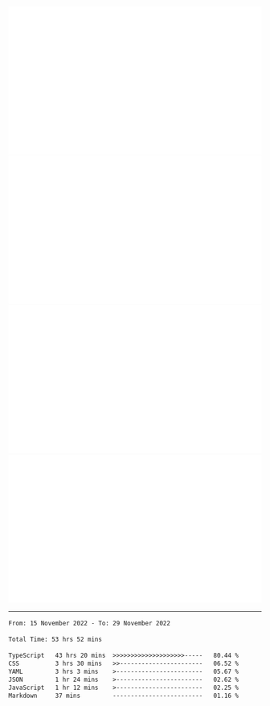 <div align="center">
  
  ![](https://raw.githubusercontent.com/iaizawa0623/github-stats/master/generated/overview.svg#gh-dark-mode-only)
  ![](https://raw.githubusercontent.com/iaizawa0623/github-stats/master/generated/overview.svg#gh-light-mode-only)
  ![](https://raw.githubusercontent.com/iaizawa0623/github-stats/master/generated/languages.svg#gh-dark-mode-only)
  ![](https://raw.githubusercontent.com/iaizawa0623/github-stats/master/generated/languages.svg#gh-light-mode-only)

</div>


<!-- <a href="https://github.com/anuraghazra/github-readme-stats">
  <img src="https://github-readme-stats.vercel.app/api?username=iaizawa0623&show_icons=true&count_private=true&theme=dracula&line_height=40" />
  <img src="https://github-readme-stats.vercel.app/api/top-langs/?username=iaizawa0623&count_private=true&theme=dracula" />
</a>
 -->
***

<!--START_SECTION:waka-->

```text
From: 15 November 2022 - To: 29 November 2022

Total Time: 53 hrs 52 mins

TypeScript   43 hrs 20 mins  >>>>>>>>>>>>>>>>>>>>-----   80.44 %
CSS          3 hrs 30 mins   >>-----------------------   06.52 %
YAML         3 hrs 3 mins    >------------------------   05.67 %
JSON         1 hr 24 mins    >------------------------   02.62 %
JavaScript   1 hr 12 mins    >------------------------   02.25 %
Markdown     37 mins         -------------------------   01.16 %
```

<!--END_SECTION:waka-->
